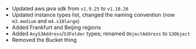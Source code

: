 * Updated aws java sdk from `v1.9.25` to `v1.10.26`
* Updated instance types list, changed the naming convention (now `m3.medium` and `m4.x10large`)
* Added Frankfurt and Beijing regions
* Added `AnyS3Address`/`S3Folder` types; renamed `ObjectAddress` to `S3Object`
* Removed the Bucket thing
